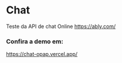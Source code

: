 # Chat
Teste da API de chat Online
https://ably.com/


### Confira a demo em:
https://chat-opap.vercel.app/
